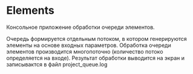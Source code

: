 Elements
========

Консольное приложение обработки очереди элементов.

Очередь формируется отдельным потоком, в котором генерируются элементы на основе входных параметров.
Обработка очереди элементов производится многопоточно (количество потоко определяется на входе).
Результат обработки выводится на экран и записывактся в файл project_queue.log
